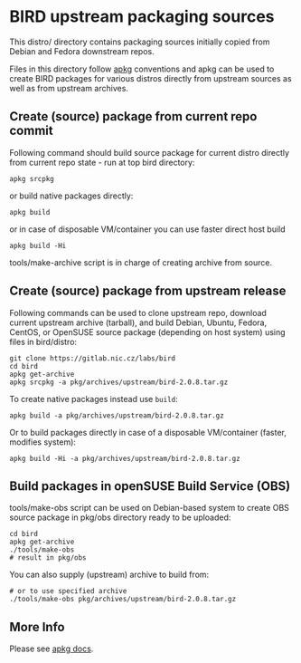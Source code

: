 # BIRD upstream packaging sources

This distro/ directory contains packaging sources initially copied from Debian
and Fedora downstream repos.

Files in this directory follow [apkg] conventions and apkg can be used to
create BIRD packages for various distros directly from upstream sources as
well as from upstream archives.

[apkg]: https://apkg.rtfd.io


## Create (source) package from current repo commit

Following command should build source package for current distro directly
from current repo state - run at top bird directory:

    apkg srcpkg

or build native packages directly:

    apkg build

or in case of disposable VM/container you can use faster direct host build

    apkg build -Hi

tools/make-archive script is in charge of creating archive from source.


## Create (source) package from upstream release

Following commands can be used to clone upstream repo, download current upstream
archive (tarball), and build Debian, Ubuntu, Fedora, CentOS, or OpenSUSE
source package (depending on host system) using files in bird/distro:

    git clone https://gitlab.nic.cz/labs/bird
    cd bird
    apkg get-archive
    apkg srcpkg -a pkg/archives/upstream/bird-2.0.8.tar.gz

To create native packages instead use `build`:

    apkg build -a pkg/archives/upstream/bird-2.0.8.tar.gz

Or to build packages directly in case of a disposable VM/container (faster, modifies system):

    apkg build -Hi -a pkg/archives/upstream/bird-2.0.8.tar.gz


## Build packages in openSUSE Build Service (OBS)

tools/make-obs script can be used on Debian-based system to create OBS
source package in pkg/obs directory ready to be uploaded:

    cd bird
    apkg get-archive
    ./tools/make-obs
    # result in pkg/obs

You can also supply (upstream) archive to build from:

    # or to use specified archive
    ./tools/make-obs pkg/archives/upstream/bird-2.0.8.tar.gz


## More Info

Please see [apkg docs][apkg].
